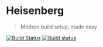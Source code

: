 # Heisenberg
> Modern build setup, made easy

[![Build Status](https://travis-ci.org/DekodeInteraktiv/heisenberg.svg?branch=master)](https://travis-ci.org/DekodeInteraktiv/heisenberg)
[![Build status](https://ci.appveyor.com/api/projects/status/xgwuag6e0pksj2db/branch/master?svg=true)](https://ci.appveyor.com/project/walbo/heisenberg/branch/master)
